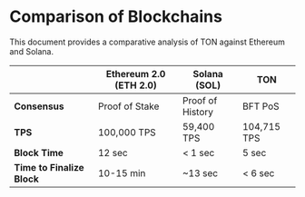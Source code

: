 # Comparison of Blockchains

This document provides a comparative analysis of TON against Ethereum and Solana.

|                            | Ethereum 2.0 (ETH 2.0) | Solana (SOL)     | TON         |
|----------------------------|------------------------|------------------|-------------|
| **Consensus**              | Proof of Stake         | Proof of History | BFT PoS     |
| **TPS**                    | 100,000 TPS            | 59,400 TPS       | 104,715 TPS |
| **Block Time**             | 12 sec                 | < 1 sec          | 5 sec       |
| **Time to Finalize Block** | 10-15 min              | ~13 sec         | < 6 sec     |
